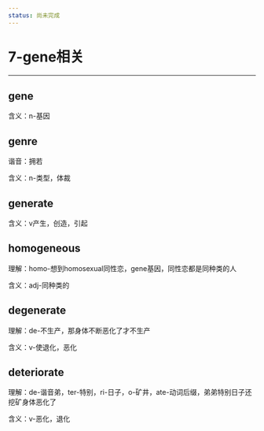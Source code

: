 ```yaml
---
status: 尚未完成
---
```

# 7-gene相关

---

## gene

含义：n-基因


## genre

谐音：拥若

含义：n-类型，体裁


## generate

含义：v产生，创造，引起


## homogeneous

理解：homo-想到homosexual同性恋，gene基因，同性恋都是同种类的人

含义：adj-同种类的


## degenerate

理解：de-不生产，那身体不断恶化了才不生产

含义：v-使退化，恶化


## deteriorate

理解：de-谐音弟，ter-特别，ri-日子，o-矿井，ate-动词后缀，弟弟特别日子还挖矿身体恶化了

含义：v-恶化，退化